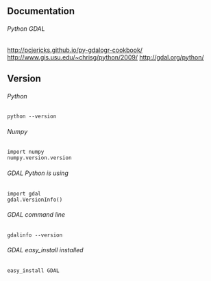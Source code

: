## Documentation

###### Python GDAL
http://pcjericks.github.io/py-gdalogr-cookbook/<br>
http://www.gis.usu.edu/~chrisg/python/2009/
http://gdal.org/python/

## Version 

###### Python
```
python --version
```

###### Numpy
```
import numpy
numpy.version.version
```

###### GDAL Python is using
```
import gdal
gdal.VersionInfo()
```

###### GDAL command line
```
gdalinfo --version
````
###### GDAL easy_install installed
```
easy_install GDAL
```

